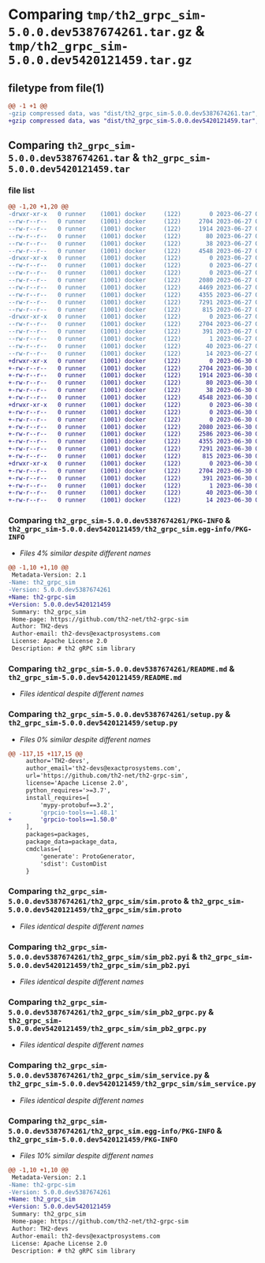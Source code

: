 # Comparing `tmp/th2_grpc_sim-5.0.0.dev5387674261.tar.gz` & `tmp/th2_grpc_sim-5.0.0.dev5420121459.tar.gz`

## filetype from file(1)

```diff
@@ -1 +1 @@
-gzip compressed data, was "dist/th2_grpc_sim-5.0.0.dev5387674261.tar", last modified: Tue Jun 27 08:43:01 2023, max compression
+gzip compressed data, was "dist/th2_grpc_sim-5.0.0.dev5420121459.tar", last modified: Fri Jun 30 06:49:00 2023, max compression
```

## Comparing `th2_grpc_sim-5.0.0.dev5387674261.tar` & `th2_grpc_sim-5.0.0.dev5420121459.tar`

### file list

```diff
@@ -1,20 +1,20 @@
-drwxr-xr-x   0 runner    (1001) docker     (122)        0 2023-06-27 08:43:01.000000 th2_grpc_sim-5.0.0.dev5387674261/
--rw-r--r--   0 runner    (1001) docker     (122)     2704 2023-06-27 08:43:01.000000 th2_grpc_sim-5.0.0.dev5387674261/PKG-INFO
--rw-r--r--   0 runner    (1001) docker     (122)     1914 2023-06-27 08:42:12.000000 th2_grpc_sim-5.0.0.dev5387674261/README.md
--rw-r--r--   0 runner    (1001) docker     (122)       80 2023-06-27 08:42:12.000000 th2_grpc_sim-5.0.0.dev5387674261/package_info.json
--rw-r--r--   0 runner    (1001) docker     (122)       38 2023-06-27 08:43:01.000000 th2_grpc_sim-5.0.0.dev5387674261/setup.cfg
--rw-r--r--   0 runner    (1001) docker     (122)     4548 2023-06-27 08:42:12.000000 th2_grpc_sim-5.0.0.dev5387674261/setup.py
-drwxr-xr-x   0 runner    (1001) docker     (122)        0 2023-06-27 08:43:01.000000 th2_grpc_sim-5.0.0.dev5387674261/th2_grpc_sim/
--rw-r--r--   0 runner    (1001) docker     (122)        0 2023-06-27 08:43:01.000000 th2_grpc_sim-5.0.0.dev5387674261/th2_grpc_sim/__init__.py
--rw-r--r--   0 runner    (1001) docker     (122)        0 2023-06-27 08:43:01.000000 th2_grpc_sim-5.0.0.dev5387674261/th2_grpc_sim/py.typed
--rw-r--r--   0 runner    (1001) docker     (122)     2080 2023-06-27 08:42:12.000000 th2_grpc_sim-5.0.0.dev5387674261/th2_grpc_sim/sim.proto
--rw-r--r--   0 runner    (1001) docker     (122)     4469 2023-06-27 08:43:01.000000 th2_grpc_sim-5.0.0.dev5387674261/th2_grpc_sim/sim_pb2.py
--rw-r--r--   0 runner    (1001) docker     (122)     4355 2023-06-27 08:43:01.000000 th2_grpc_sim-5.0.0.dev5387674261/th2_grpc_sim/sim_pb2.pyi
--rw-r--r--   0 runner    (1001) docker     (122)     7291 2023-06-27 08:43:01.000000 th2_grpc_sim-5.0.0.dev5387674261/th2_grpc_sim/sim_pb2_grpc.py
--rw-r--r--   0 runner    (1001) docker     (122)      815 2023-06-27 08:42:42.000000 th2_grpc_sim-5.0.0.dev5387674261/th2_grpc_sim/sim_service.py
-drwxr-xr-x   0 runner    (1001) docker     (122)        0 2023-06-27 08:43:01.000000 th2_grpc_sim-5.0.0.dev5387674261/th2_grpc_sim.egg-info/
--rw-r--r--   0 runner    (1001) docker     (122)     2704 2023-06-27 08:43:01.000000 th2_grpc_sim-5.0.0.dev5387674261/th2_grpc_sim.egg-info/PKG-INFO
--rw-r--r--   0 runner    (1001) docker     (122)      391 2023-06-27 08:43:01.000000 th2_grpc_sim-5.0.0.dev5387674261/th2_grpc_sim.egg-info/SOURCES.txt
--rw-r--r--   0 runner    (1001) docker     (122)        1 2023-06-27 08:43:01.000000 th2_grpc_sim-5.0.0.dev5387674261/th2_grpc_sim.egg-info/dependency_links.txt
--rw-r--r--   0 runner    (1001) docker     (122)       40 2023-06-27 08:43:01.000000 th2_grpc_sim-5.0.0.dev5387674261/th2_grpc_sim.egg-info/requires.txt
--rw-r--r--   0 runner    (1001) docker     (122)       14 2023-06-27 08:43:01.000000 th2_grpc_sim-5.0.0.dev5387674261/th2_grpc_sim.egg-info/top_level.txt
+drwxr-xr-x   0 runner    (1001) docker     (122)        0 2023-06-30 06:49:00.000000 th2_grpc_sim-5.0.0.dev5420121459/
+-rw-r--r--   0 runner    (1001) docker     (122)     2704 2023-06-30 06:49:00.000000 th2_grpc_sim-5.0.0.dev5420121459/PKG-INFO
+-rw-r--r--   0 runner    (1001) docker     (122)     1914 2023-06-30 06:48:05.000000 th2_grpc_sim-5.0.0.dev5420121459/README.md
+-rw-r--r--   0 runner    (1001) docker     (122)       80 2023-06-30 06:48:05.000000 th2_grpc_sim-5.0.0.dev5420121459/package_info.json
+-rw-r--r--   0 runner    (1001) docker     (122)       38 2023-06-30 06:49:00.000000 th2_grpc_sim-5.0.0.dev5420121459/setup.cfg
+-rw-r--r--   0 runner    (1001) docker     (122)     4548 2023-06-30 06:48:05.000000 th2_grpc_sim-5.0.0.dev5420121459/setup.py
+drwxr-xr-x   0 runner    (1001) docker     (122)        0 2023-06-30 06:49:00.000000 th2_grpc_sim-5.0.0.dev5420121459/th2_grpc_sim/
+-rw-r--r--   0 runner    (1001) docker     (122)        0 2023-06-30 06:49:00.000000 th2_grpc_sim-5.0.0.dev5420121459/th2_grpc_sim/__init__.py
+-rw-r--r--   0 runner    (1001) docker     (122)        0 2023-06-30 06:49:00.000000 th2_grpc_sim-5.0.0.dev5420121459/th2_grpc_sim/py.typed
+-rw-r--r--   0 runner    (1001) docker     (122)     2080 2023-06-30 06:48:05.000000 th2_grpc_sim-5.0.0.dev5420121459/th2_grpc_sim/sim.proto
+-rw-r--r--   0 runner    (1001) docker     (122)     2586 2023-06-30 06:48:59.000000 th2_grpc_sim-5.0.0.dev5420121459/th2_grpc_sim/sim_pb2.py
+-rw-r--r--   0 runner    (1001) docker     (122)     4355 2023-06-30 06:48:59.000000 th2_grpc_sim-5.0.0.dev5420121459/th2_grpc_sim/sim_pb2.pyi
+-rw-r--r--   0 runner    (1001) docker     (122)     7291 2023-06-30 06:48:59.000000 th2_grpc_sim-5.0.0.dev5420121459/th2_grpc_sim/sim_pb2_grpc.py
+-rw-r--r--   0 runner    (1001) docker     (122)      815 2023-06-30 06:48:40.000000 th2_grpc_sim-5.0.0.dev5420121459/th2_grpc_sim/sim_service.py
+drwxr-xr-x   0 runner    (1001) docker     (122)        0 2023-06-30 06:49:00.000000 th2_grpc_sim-5.0.0.dev5420121459/th2_grpc_sim.egg-info/
+-rw-r--r--   0 runner    (1001) docker     (122)     2704 2023-06-30 06:49:00.000000 th2_grpc_sim-5.0.0.dev5420121459/th2_grpc_sim.egg-info/PKG-INFO
+-rw-r--r--   0 runner    (1001) docker     (122)      391 2023-06-30 06:49:00.000000 th2_grpc_sim-5.0.0.dev5420121459/th2_grpc_sim.egg-info/SOURCES.txt
+-rw-r--r--   0 runner    (1001) docker     (122)        1 2023-06-30 06:49:00.000000 th2_grpc_sim-5.0.0.dev5420121459/th2_grpc_sim.egg-info/dependency_links.txt
+-rw-r--r--   0 runner    (1001) docker     (122)       40 2023-06-30 06:49:00.000000 th2_grpc_sim-5.0.0.dev5420121459/th2_grpc_sim.egg-info/requires.txt
+-rw-r--r--   0 runner    (1001) docker     (122)       14 2023-06-30 06:49:00.000000 th2_grpc_sim-5.0.0.dev5420121459/th2_grpc_sim.egg-info/top_level.txt
```

### Comparing `th2_grpc_sim-5.0.0.dev5387674261/PKG-INFO` & `th2_grpc_sim-5.0.0.dev5420121459/th2_grpc_sim.egg-info/PKG-INFO`

 * *Files 4% similar despite different names*

```diff
@@ -1,10 +1,10 @@
 Metadata-Version: 2.1
-Name: th2_grpc_sim
-Version: 5.0.0.dev5387674261
+Name: th2-grpc-sim
+Version: 5.0.0.dev5420121459
 Summary: th2_grpc_sim
 Home-page: https://github.com/th2-net/th2-grpc-sim
 Author: TH2-devs
 Author-email: th2-devs@exactprosystems.com
 License: Apache License 2.0
 Description: # th2 gRPC sim library
```

### Comparing `th2_grpc_sim-5.0.0.dev5387674261/README.md` & `th2_grpc_sim-5.0.0.dev5420121459/README.md`

 * *Files identical despite different names*

### Comparing `th2_grpc_sim-5.0.0.dev5387674261/setup.py` & `th2_grpc_sim-5.0.0.dev5420121459/setup.py`

 * *Files 0% similar despite different names*

```diff
@@ -117,15 +117,15 @@
     author='TH2-devs',
     author_email='th2-devs@exactprosystems.com',
     url='https://github.com/th2-net/th2-grpc-sim',
     license='Apache License 2.0',
     python_requires='>=3.7',
     install_requires=[
         'mypy-protobuf==3.2',
-        'grpcio-tools==1.48.1'
+        'grpcio-tools==1.50.0'
     ],
     packages=packages,
     package_data=package_data,
     cmdclass={
         'generate': ProtoGenerator,
         'sdist': CustomDist
     }
```

### Comparing `th2_grpc_sim-5.0.0.dev5387674261/th2_grpc_sim/sim.proto` & `th2_grpc_sim-5.0.0.dev5420121459/th2_grpc_sim/sim.proto`

 * *Files identical despite different names*

### Comparing `th2_grpc_sim-5.0.0.dev5387674261/th2_grpc_sim/sim_pb2.pyi` & `th2_grpc_sim-5.0.0.dev5420121459/th2_grpc_sim/sim_pb2.pyi`

 * *Files identical despite different names*

### Comparing `th2_grpc_sim-5.0.0.dev5387674261/th2_grpc_sim/sim_pb2_grpc.py` & `th2_grpc_sim-5.0.0.dev5420121459/th2_grpc_sim/sim_pb2_grpc.py`

 * *Files identical despite different names*

### Comparing `th2_grpc_sim-5.0.0.dev5387674261/th2_grpc_sim/sim_service.py` & `th2_grpc_sim-5.0.0.dev5420121459/th2_grpc_sim/sim_service.py`

 * *Files identical despite different names*

### Comparing `th2_grpc_sim-5.0.0.dev5387674261/th2_grpc_sim.egg-info/PKG-INFO` & `th2_grpc_sim-5.0.0.dev5420121459/PKG-INFO`

 * *Files 10% similar despite different names*

```diff
@@ -1,10 +1,10 @@
 Metadata-Version: 2.1
-Name: th2-grpc-sim
-Version: 5.0.0.dev5387674261
+Name: th2_grpc_sim
+Version: 5.0.0.dev5420121459
 Summary: th2_grpc_sim
 Home-page: https://github.com/th2-net/th2-grpc-sim
 Author: TH2-devs
 Author-email: th2-devs@exactprosystems.com
 License: Apache License 2.0
 Description: # th2 gRPC sim library
```

